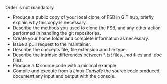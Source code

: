 Order is not mandatory

* Produce a public copy of your local clone of FSB in GIT hub, briefly explain why this copy is necessary.
* Describe the methods you used to clone the FSB, and any other action performed in handling the git repositories.
* Create your home folder and complete information as necessary.
* Issue a pull request to the maintainer.
* Describe the concepts file, file extension and file type.
* Describe the intrinsic differences between **.txt* files, *.md* files and *.doc* files.
* Produce a **C** source code with a minimal example
* Compile and execute from a *Linux Console* the source code produced, document any input and output with the console.


